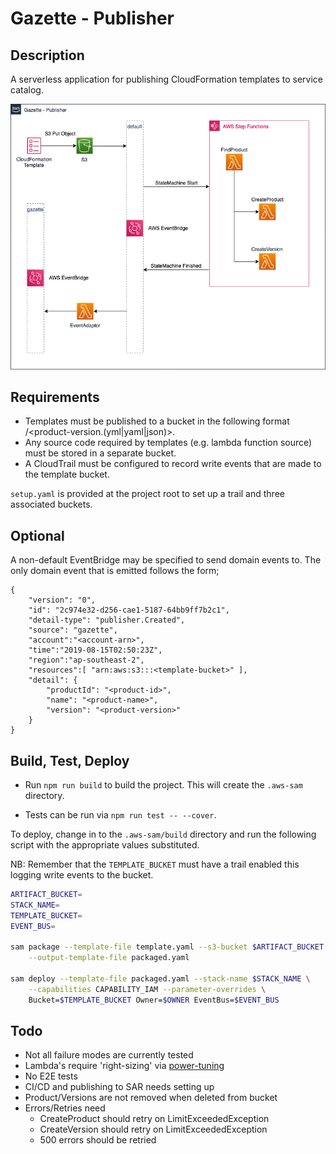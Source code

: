 
# Gazette - Publisher

## Description

A serverless application for publishing CloudFormation templates to service catalog.

<p align="center">
  <img src="https://github.com/MechanicalRock/gazette-publisher/blob/master/docs/images/gazette-publisher.png">
</p>

## Requirements

- Templates must be published to a bucket in the following format <product-name>/<product-version.(yml|yaml|json)>.
- Any source code required by templates (e.g. lambda function source) must be stored in a separate bucket.
- A CloudTrail must be configured to record write events that are made to the template bucket.

`setup.yaml` is provided at the project root to set up a trail and three associated buckets.

## Optional

A non-default EventBridge may be specified to send domain events to. The only domain event that is emitted follows the form;

```
{
    "version": "0",
    "id": "2c974e32-d256-cae1-5187-64bb9ff7b2c1",
    "detail-type": "publisher.Created",
    "source": "gazette",
    "account":"<account-arn>",
    "time":"2019-08-15T02:50:23Z",
    "region":"ap-southeast-2",
    "resources":[ "arn:aws:s3:::<template-bucket>" ],
    "detail": {
        "productId": "<product-id>",
        "name": "<product-name>",
        "version": "<product-version>"
    }
}
```

## Build, Test, Deploy

- Run `npm run build` to build the project. This will create the `.aws-sam` directory.

- Tests can be run via `npm run test -- --cover`.

To deploy, change in to the `.aws-sam/build` directory and run the following script with the appropriate values substituted.

NB: Remember that the `TEMPLATE_BUCKET` must have a trail enabled this logging write events to the bucket.

```bash
ARTIFACT_BUCKET=
STACK_NAME=
TEMPLATE_BUCKET=
EVENT_BUS=

sam package --template-file template.yaml --s3-bucket $ARTIFACT_BUCKET \
    --output-template-file packaged.yaml

sam deploy --template-file packaged.yaml --stack-name $STACK_NAME \
    --capabilities CAPABILITY_IAM --parameter-overrides \
    Bucket=$TEMPLATE_BUCKET Owner=$OWNER EventBus=$EVENT_BUS
```

## Todo

- Not all failure modes are currently tested
- Lambda's require 'right-sizing' via [power-tuning](https://github.com/alexcasalboni/aws-lambda-power-tuning)
- No E2E tests
- CI/CD and publishing to SAR needs setting up
- Product/Versions are not removed when deleted from bucket
- Errors/Retries need 
    - CreateProduct should retry on LimitExceededException
    - CreateVersion should retry on LimitExceededException
    - 500 errors should be retried
